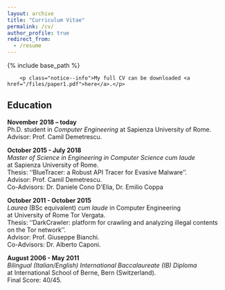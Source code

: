 ```yaml
---
layout: archive
title: "Curriculum Vitae"
permalink: /cv/
author_profile: true
redirect_from:
  - /resume
---
```


{% include base_path %}

<section class="page__content" itemprop="text">
        
        <p class="notice--info">My full CV can be downloaded <a href="/files/paper1.pdf">here</a>.</p>

<h2 id="education">Education</h2>
<p><strong>November 2018 – today</strong> <br />
Ph.D. student in <em>Computer Engineering</em> at Sapienza University of Rome.<br />
Advisor: Prof. Camil Demetrescu.</p>

<p><strong>October 2015 - July 2018</strong> <br />
<em>Master of Science in Engineering in Computer Science cum laude</em> <br /> 
at Sapienza University of Rome. <br />
Thesis: ‘‘BlueTracer: a Robust API Tracer for Evasive Malware’’. <br /> 
Advisor: Prof. Camil Demetrescu. <br />
Co-Advisors: Dr. Daniele Cono D'Elia, Dr. Emilio Coppa</p>

<p><strong>October 2011 - October 2015</strong> <br />
<em>Laurea</em> (BSc equivalent) <em>cum laude</em> in Computer Engineering <br /> 
at University of Rome Tor Vergata.<br />
Thesis: ‘‘DarkCrawler: platform for crawling and analyzing illegal contents on the Tor network’’. <br /> 
Advisor: Prof. Giuseppe Bianchi. <br />
Co-Advisors: Dr. Alberto Caponi. </p>

<p><strong>August 2006 - May 2011</strong> <br />
<em> Bilingual (Italian/English) International Baccalaureate (IB) Diploma </em> <br />
at International School of Berne, Bern (Switzerland).<br />
Final Score: 40/45. <br />
 </p>

</section>
